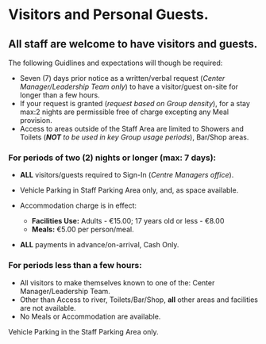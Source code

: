 # Visitors and Personal Guests.

## All staff are welcome to have visitors and guests.

The following Guidlines and expectations will though be required:

- Seven (7) days prior notice as a written/verbal request (*Center Manager/Leadership Team only*) to have a visitor/guest on-site for longer than a few hours.
- If your request is granted (*request based on Group density*), for a stay max:2 nights are permissible free of charge excepting any Meal provision.
- Access to areas outside of the Staff Area are limited to Showers and Toilets (***NOT** to be used in key Group usage periods*), Bar/Shop areas.

### For periods of two (2) nights or longer (max: 7 days):
- **ALL** visitors/guests required to Sign-In (*Centre Managers office*).

- Vehicle Parking in Staff Parking Area only, and, as space available.

- Accommodation charge is in effect:
  - **Facilities Use:** Adults - €15.00; 17 years old or less - €8.00
  - **Meals:** €5.00 per person/meal.

- **ALL** payments in advance/on-arrival, Cash Only.

### For periods less than a few hours:
- All visitors to make themselves known to one of the: Center Manager/Leadership Team.
- Other than Access to river, Toilets/Bar/Shop, **all** other areas and facilities are not available.
- No Meals or Accommodation are available.

Vehicle Parking in the Staff Parking Area only.
